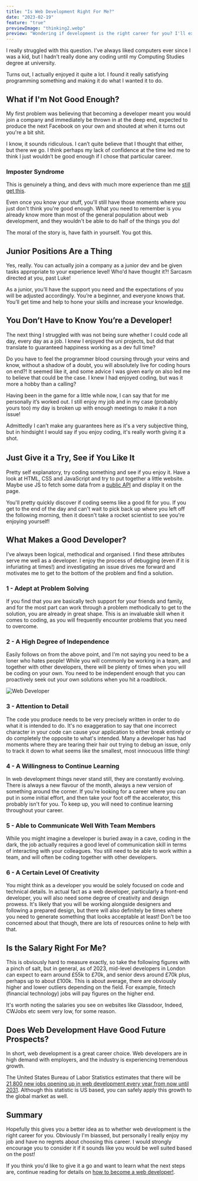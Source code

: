 ```yaml
---
title: "Is Web Development Right For Me?"
date: "2023-02-19"
feature: "true"
previewImage: "thinking2.webp"
preview: "Wondering if development is the right career for you? I'll explain just what I believe it takes to be a web developer."
---
```


I really struggled with this question. I’ve always liked computers ever since I was a kid, but I hadn’t really done any coding until my Computing Studies degree at university.

Turns out, I actually enjoyed it quite a lot. I found it really satisfying programming something and making it do what I wanted it to do.

## What if I'm Not Good Enough?

My first problem was believing that becoming a developer meant you would join a company and immediately be thrown in at the deep end, expected to produce the next Facebook on your own and shouted at when it turns out you're a bit shit.

I know, it sounds ridiculous. I can’t quite believe that I thought that either, but there we go. I think perhaps my lack of confidence at the time led me to think I just wouldn’t be good enough if I chose that particular career.

### Imposter Syndrome

This is genuinely a thing, and devs with much more experience than me [still get this](https://www.reddit.com/r/learnprogramming/comments/s5zuxn/started_new_job_and_have_some_real_imposter/).

Even once you know your stuff, you'll still have those moments where you just don't think you're good enough. What you need to remember is you already know more than most of the general population about web development, and they wouldn't be able to do half of the things you do!

The moral of the story is, have faith in yourself. You got this.

## Junior Positions Are a Thing

Yes, really. You can actually join a company as a junior dev and be given tasks appropriate to your experience level! Who'd have thought it?! Sarcasm directed at you, past Luke!

As a junior, you’ll have the support you need and the expectations of you will be adjusted accordingly. You’re a beginner, and everyone knows that. You’ll get time and help to hone your skills and increase your knowledge.

## You Don’t Have to Know You’re a Developer!

The next thing I struggled with was not being sure whether I could code all day, every day as a job. I knew I enjoyed the uni projects, but did that translate to guaranteed happiness working as a dev full time?

Do you have to feel the programmer blood coursing through your veins and know, without a shadow of a doubt, you will absolutely live for coding hours on end?! It seemed like it, and some advice I was given early on also led me to believe that could be the case. I knew I had enjoyed coding, but was it more a hobby than a calling?

Having been in the game for a little while now, I can say that for me personally it’s worked out. I still enjoy my job and in my case (probably yours too) my day is broken up with enough meetings to make it a non issue!

Admittedly I can’t make any guarantees here as it's a very subjective thing, but in hindsight I would say if you enjoy coding, it's really worth giving it a shot.

######

## Just Give it a Try, See if You Like It

Pretty self explanatory, try coding something and see if you enjoy it. Have a look at HTML, CSS and JavaScript and try to put together a little website. Maybe use JS to fetch some data from a [public API](https://pipedream.com/apps/swapi) and display it on the page.

You'll pretty quickly discover if coding seems like a good fit for you. If you get to the end of the day and can't wait to pick back up where you left off the following morning, then it doesn't take a rocket scientist to see you're enjoying yourself!

## What Makes a Good Developer?

I’ve always been logical, methodical and organised. I find these attributes serve me well as a developer. I enjoy the process of debugging (even if it is infuriating at times!) and investigating an issue drives me forward and motivates me to get to the bottom of the problem and find a solution.

### 1 - Adept at Problem Solving

If you find that you are basically tech support for your friends and family, and for the most part can work through a problem methodically to get to the solution, you are already in great shape. This is an invaluable skill when it comes to coding, as you will frequently encounter problems that you need to overcome.

### 2 - A High Degree of Independence

Easily follows on from the above point, and I'm not saying you need to be a loner who hates people! While you will commonly be working in a team, and together with other developers, there will be plenty of times when you will be coding on your own. You need to be independent enough that you can proactively seek out your own solutions when you hit a roadblock.

![Web Developer](../images/thinking.webp "inline")

### 3 - Attention to Detail

The code you produce needs to be very precisely written in order to do what it is intended to do. It's no exaggeration to say that one incorrect character in your code can cause your application to either break entirely or do completely the opposite to what's intended. Many a developer has had moments where they are tearing their hair out trying to debug an issue, only to track it down to what seems like the smallest, most innocuous little thing!

### 4 - A Willingness to Continue Learning

In web development things never stand still, they are constantly evolving. There is always a new flavour of the month, always a new version of something around the corner. If you're looking for a career where you can put in some initial effort, and then take your foot off the accelerator, this probably isn't for you. To keep up, you will need to continue learning throughout your career.

### 5 - Able to Communicate Well With Team Members

While you might imagine a developer is buried away in a cave, coding in the dark, the job actually requires a good level of communication skill in terms of interacting with your colleagues. You still need to be able to work within a team, and will often be coding together with other developers.

### 6 - A Certain Level Of Creativity

You might think as a developer you would be solely focused on code and technical details. In actual fact as a web developer, particularly a front-end developer, you will also need some degree of creativity and design prowess. It's likely that you will be working alongside designers and following a prepared design, but there will also definitely be times where you need to generate something that looks acceptable at least! Don't be too concerned about that though, there are lots of resources online to help with that.

## Is the Salary Right For Me?

This is obviously hard to measure exactly, so take the following figures with a pinch of salt, but in general, as of 2023, mid-level developers in London can expect to earn around £55k to £70k, and senior devs around £70k plus, perhaps up to about £100k. This is about average, there are obviously higher and lower outliers depending on the field. For example, fintech (financial technology) jobs will pay figures on the higher end.

It's worth noting the salaries you see on websites like Glassdoor, Indeed, CWJobs etc seem very low, for some reason.

## Does Web Development Have Good Future Prospects?

In short, web development is a great career choice. Web developers are in high demand with employers, and the industry is experiencing tremendous growth.

The United States Bureau of Labor Statistics estimates that there will be [21,800 new jobs opening up in web development every year from now until 2031](https://www.bls.gov/ooh/computer-and-information-technology/web-developers.htm). Although this statistic is US based, you can safely apply this growth to the global market as well.

## Summary

Hopefully this gives you a better idea as to whether web development is the right career for you. Obviously I'm biassed, but personally I really enjoy my job and have no regrets about choosing this career. I would strongly encourage you to consider it if it sounds like you would be well suited based on the post!

If you think you'd like to give it a go and want to learn what the next steps are, continue reading for details on [how to become a web developer!](/blog/how-to-become-a-web-developer-in-2023).
